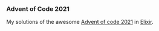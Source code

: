 ### Advent of Code 2021

My solutions of the awesome [Advent of code 2021](https://adventofcode.com/2021/) in [Elixir](https://elixir-lang.org/).